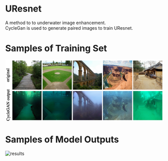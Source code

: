 # UResnet
A method to to underwater image enhancement.  
CycleGan is used to generate paired images to train UResnet.
# Samples of Training Set
![trainset](/images/trainingset.jpg)
# Samples of Model Outputs
![results](/images/results.jpg)

